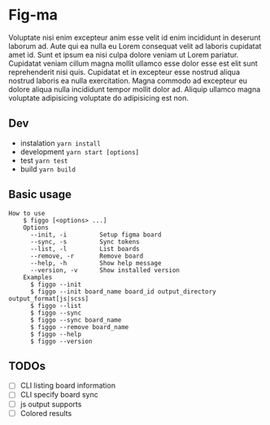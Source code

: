 # Fig-ma

Voluptate nisi enim excepteur anim esse velit id enim incididunt in deserunt laborum ad. Aute qui ea nulla eu Lorem consequat velit ad laboris cupidatat amet id. Sunt et ipsum ea nisi culpa dolore veniam ut Lorem pariatur. Cupidatat veniam cillum magna mollit ullamco esse dolor esse est elit sunt reprehenderit nisi quis. Cupidatat et in excepteur esse nostrud aliqua nostrud laboris ea nulla exercitation. Magna commodo ad excepteur eu dolore aliqua nulla incididunt tempor mollit dolor ad. Aliquip ullamco magna voluptate adipisicing voluptate do adipisicing est non.

## Dev

- instalation
  `yarn install`
- development
  `yarn start [options]`
- test
  `yarn test`
- build
  `yarn build`

## Basic usage

```shell
How to use
    $ figgo [<options> ...]
    Options
      --init, -i         Setup figma board
      --sync, -s         Sync tokens
      --list, -l         List boards
      --remove, -r       Remove board
      --help, -h         Show help message
      --version, -v      Show installed version
    Examples
      $ figgo --init
      $ figgo --init board_name board_id output_directory output_format[js|scss]
      $ figgo --list
      $ figgo --sync
      $ figgo --sync board_name
      $ figgo --remove board_name
      $ figgo --help
      $ figgo --version
```

## TODOs

- [ ] CLI listing board information
- [ ] CLI specify board sync
- [ ] js output supports
- [ ] Colored results

